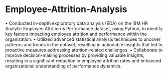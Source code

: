 # Employee-Attrition-Analysis
• Conducted in-depth exploratory data analysis (EDA) on the IBM HR Analytic Employee Attrition & Performance dataset, using Python, to identify key factors impacting employee attrition and performance within the organization.
• Utilized advanced statistical analysis techniques to uncover patterns and trends in the dataset, resulting in actionable insights that led to proactive measures addressing attrition-related challenges.
• Collaborate to improve decision-making processes by providing valuable insights, resulting in a significant reduction in employee attrition rates and enhanced organizational understanding of performance dynamics.

